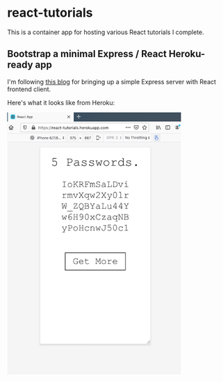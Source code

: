 # react-tutorials

This is a container app for hosting various React tutorials I complete.

## Bootstrap a minimal Express / React Heroku-ready app

I'm following [this blog](https://daveceddia.com/deploy-react-express-app-heroku/) for bringing up a simple Express server with React frontend client.

Here's what it looks like from Heroku:

![alt](docs/img/bootstrap-app.png)
